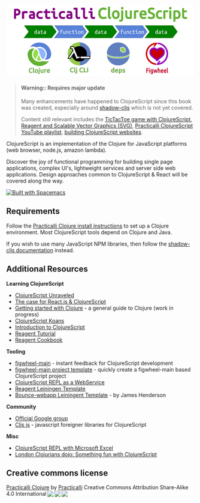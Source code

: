 ![Practicalli ClojureScript](/images/practicalli-clojurescript-book-banner.png)

> #### Warning:: Requires major update
>  Many enhancements have happened to ClojureScript since this book was created, especially around [shadow-cljs](https://shadow-cljs.github.io/docs/UsersGuide.html) which is not yet covered.
>
> Content still relevant includes the [TicTacToe game with ClojureScript, Reagent and Scalable Vector Graphics (SVG)](/reagent-projects/tic-tac-toe/index.html), [Practicalli ClojureScript YouTube playlist](https://www.youtube.com/playlist?list=PLpr9V-R8ZxiBPv18gm9h1-eIWP1miwWh2), [building ClojureScript websites](https://clojurebridgelondon.github.io/workshop/additional-projects/clojurebridge-website/).

ClojureScript is an implementation of the Clojure for JavaScript platforms (web browser, node.js, amazon lambda).

Discover the joy of functional programming for building single page applications, complex UI's, lightweight services and server side web applications.  Design approaches common to ClojureScript & React will be covered along the way.

[![Built with Spacemacs](https://cdn.rawgit.com/syl20bnr/spacemacs/442d025779da2f62fc86c2082703697714db6514/assets/spacemacs-badge.svg)](https://practicalli.github.io/spacemacs/)

## Requirements
Follow the [Practicalli Clojure install instructions](http://practicalli.github.io/clojure/clojure-tools/install/) to set up a Clojure environment.  Most ClojureScript tools depend on Clojure and Java.

If you wish to use many JavaScript NPM libraries, then follow the [shadow-cljs documentation](http://shadow-cljs.org/) instead.

## Additional Resources

**Learning ClojureScript**
* [ClojureScript Unraveled](http://funcool.github.io/clojurescript-unraveled/)
* [The case for React.js & ClojureScript](http://www.slideshare.net/murilasso/the-case-for-reactjs-and-clojurescript)
* [Getting started with Clojure](http://jr0cket.co.uk/slides/getting-started-with-clojure.html) - a general guide to Clojure (work in progress)
* [ClojureScript Koans](http://clojurescriptkoans.com/)
* [Introduction to ClojureScript](https://e-string.com/articles/introduction-clojurescript-open-source-bridge-talk/)
* [Reagent Tutorial](https://github.com/jonase/reagent-tutorial)
* [Reagent Cookbook](https://github.com/reagent-project/reagent-cookbook)

**Tooling**
* [figwheel-main](https://figwheel.org/) - instant feedback for ClojureScript development
* [figwheel-main project template](https://github.com/bhauman/figwheel-main-template) - quickly create a figwheel-main based ClojureScript project
* [ClojureScript REPL as a WebService](http://himera.herokuapp.com/index.html)
* [Reagent Leiningen Template](https://github.com/reagent-project/reagent-template)
* [Bounce-webapp Leiningent Template](https://clojars.org/bounce-webapp/lein-template) - by James Henderson


**Community**
* [Official Google group](https://groups.google.com/forum/#!forum/clojurescript)
* [Cljs js](http://cljsjs.github.io/) - javascript foreigner libraries for ClojureScript


**Misc**
* [ClojureScript REPL with Microsoft Excel](https://www.cljs4excel.com/)
* [London Clojurians dojo: Something fun with ClojureScript](https://github.com/mikeholmesuk/something-fun-cljs)


## Creative commons license
<p xmlns:dct="http://purl.org/dc/terms/" xmlns:cc="http://creativecommons.org/ns#" class="license-text"><a rel="cc:attributionURL" href="https://practicalli.github.io/clojure/"><span rel="dct:title">Practicalli Clojure</span></a> by <a rel="cc:attributionURL" href="https://practicalli.github.io/"><span rel="cc:attributionName">Practicalli</span></a> Creative Commons Attribution Share-Alike 4.0 International<a href="https://creativecommons.org/licenses/by-sa/4.0"><img style="height:22px!important;margin-left: 3px;vertical-align:text-bottom;" src="https://search.creativecommons.org/static/img/cc_icon.svg" /><img  style="height:22px!important;margin-left: 3px;vertical-align:text-bottom;" src="https://search.creativecommons.org/static/img/cc-by_icon.svg" /><img  style="height:22px!important;margin-left: 3px;vertical-align:text-bottom;" src="https://search.creativecommons.org/static/img/cc-sa_icon.svg" /></a></p>

